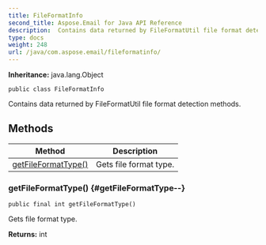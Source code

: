 ```yaml
---
title: FileFormatInfo
second_title: Aspose.Email for Java API Reference
description:  Contains data returned by FileFormatUtil file format detection methods.
type: docs
weight: 248
url: /java/com.aspose.email/fileformatinfo/
---
```

**Inheritance:**
java.lang.Object
```
public class FileFormatInfo
```

Contains data returned by FileFormatUtil file format detection methods.
## Methods

| Method | Description |
| --- | --- |
| [getFileFormatType()](#getFileFormatType--) | Gets file format type. |
### getFileFormatType() {#getFileFormatType--}
```
public final int getFileFormatType()
```


Gets file format type.

**Returns:**
int
